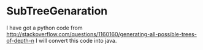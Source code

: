 # SubTreeGenaration
I have got a python code from http://stackoverflow.com/questions/1160160/generating-all-possible-trees-of-depth-n
I will convert this code into java.
